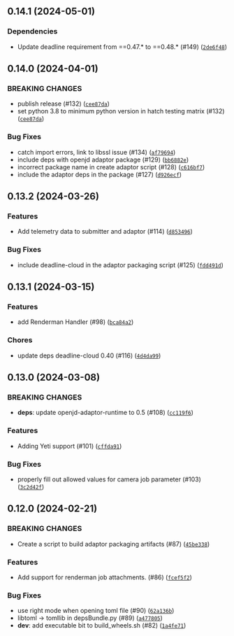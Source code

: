 ## 0.14.1 (2024-05-01)

### Dependencies
* Update deadline requirement from ==0.47.* to ==0.48.* (#149) ([`2de6f48`](https://github.com/aws-deadline/deadline-cloud-for-maya/commit/2de6f48bc8eb57c85e14515af04528e5f0715485))


## 0.14.0 (2024-04-01)

### BREAKING CHANGES
* publish release (#132) ([`cee87da`](https://github.com/aws-deadline/deadline-cloud-for-maya/commit/cee87dafd1af6afe3e076d9bf9f764df7f1f1e11))
* set python 3.8 to minimum python version in hatch testing matrix (#132) ([`cee87da`](https://github.com/aws-deadline/deadline-cloud-for-maya/commit/cee87dafd1af6afe3e076d9bf9f764df7f1f1e11))


### Bug Fixes
* catch import errors, link to libssl issue (#134) ([`af79694`](https://github.com/aws-deadline/deadline-cloud-for-maya/commit/af79694799661ee9abbaae50c8e4d32981b3dda8))
* include deps with openjd adaptor package (#129) ([`bb6882e`](https://github.com/aws-deadline/deadline-cloud-for-maya/commit/bb6882e83a8607245cf43fc1487b5182a941823c))
* incorrect package name in create adaptor script (#128) ([`c616bf7`](https://github.com/aws-deadline/deadline-cloud-for-maya/commit/c616bf7edb0d14a1f16eec2d79486115831eaf2d))
* include the adaptor deps in the package (#127) ([`d926ecf`](https://github.com/aws-deadline/deadline-cloud-for-maya/commit/d926ecf5911600e85f99964779c23e0e72135bd9))

## 0.13.2 (2024-03-26)


### Features
* Add telemetry data to submitter and adaptor (#114) ([`d853496`](https://github.com/casillas2/deadline-cloud-for-maya/commit/d853496ce18659ef4cd041e8662274a57d0c2c40))

### Bug Fixes
* include deadline-cloud in the adaptor packaging script (#125) ([`fdd491d`](https://github.com/casillas2/deadline-cloud-for-maya/commit/fdd491dcadabf03edef9ed2e01ed9ad81b4f9227))

## 0.13.1 (2024-03-15)


### Features
* add Renderman Handler (#98) ([`bca84a2`](https://github.com/casillas2/deadline-cloud-for-maya/commit/bca84a2afc92188e01d6556dc0bd54ed114268d3))

### Chores
* update deps deadline-cloud 0.40 (#116) ([`4d4da99`](https://github.com/casillas2/deadline-cloud-for-maya/commit/4d4da996352d66f5e53eb1a71cf78103811e9cc8))

## 0.13.0 (2024-03-08)

### BREAKING CHANGES
* **deps**: update openjd-adaptor-runtime to 0.5 (#108) ([`cc119f6`](https://github.com/casillas2/deadline-cloud-for-maya/commit/cc119f659294fb5440474ea579b14231a5d031f7))

### Features
* Adding Yeti support (#101) ([`cffda91`](https://github.com/casillas2/deadline-cloud-for-maya/commit/cffda91211b7e2b6b72c7ba607c40e8929b56eef))

### Bug Fixes
* properly fill out allowed values for camera job parameter (#103) ([`3c2d42f`](https://github.com/casillas2/deadline-cloud-for-maya/commit/3c2d42f102025ec9c06f7b0f64fb29941e31aed7))

## 0.12.0 (2024-02-21)

### BREAKING CHANGES
* Create a script to build adaptor packaging artifacts (#87) ([`45be338`](https://github.com/casillas2/deadline-cloud-for-maya/commit/45be3384b08d195f33f64f1f4c98df8fac78239e))

### Features
* Add support for renderman job attachments. (#86) ([`fcef5f2`](https://github.com/casillas2/deadline-cloud-for-maya/commit/fcef5f2894ac4d814fa596ebb05bfb409cd6102c))

### Bug Fixes
* use right mode when opening toml file (#90) ([`62a136b`](https://github.com/casillas2/deadline-cloud-for-maya/commit/62a136b2c33a6c0e895155cb954ffd9460f40bea))
* libtoml -&gt; tomllib in depsBundle.py (#89) ([`a477805`](https://github.com/casillas2/deadline-cloud-for-maya/commit/a477805da6bf851d8fd12b46ac149234e85223d7))
* **dev**: add executable bit to build_wheels.sh (#82) ([`1a4fe71`](https://github.com/casillas2/deadline-cloud-for-maya/commit/1a4fe71b3fa6ccac2bc1846eae9efcadc8dd2d52))


